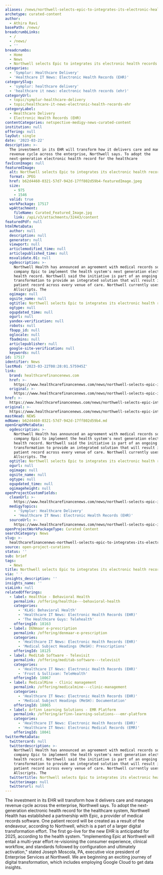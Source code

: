 ```yaml
---
aliases: /news/northwell-selects-epic-to-integrates-its-electronic-health-records
archetype: curated-content
author:
  - Athira Ravi
basePath: /news/
breadcrumbLinks:
  - /
  - /news/
  - ''
breadcrumbs:
  - Home
  - News
  - Northwell selects Epic to integrates its electronic health records
categories:
  - 'Symplur: Healthcare Delivery'
  - 'Healthcare IT News: Electronic Health Records (EHR)'
categorySlug:
  - 'symplur: healthcare delivery'
  - 'healthcare it news: electronic health records (ehr)'
categoryUrl:
  - topic/symplur-healthcare-delivery
  - topic/healthcare-it-news-electronic-health-records-ehr
categoryLabel:
  - Healthcare Delivery
  - Electronic Health Records (EHR)
contentCategories: netspective-medigy-news-curated-content
institution: null
offering: null
layOut: single
date: '2023-03-22'
description: >-
  The investment in its EHR will transform how it delivers care and manages
  revenue cycle across the enterprise, Northwell says. To adopt the
  next-generation electronic health record for the healthcare 
favIconImage: null
featuredImage:
  alt: Northwell selects Epic to integrates its electronic health records
  format: JPEG
  href: b62d4460-0321-57d7-942d-17ff802d59b4-featuredImage.jpeg
  size:
    - 975
    - 1546
  valid: true
  workPackage: 17517
  wpAttachment:
    fileName: Curated_Featured_Image.jpg
    link: /api/v3/attachments/32443/content
featuredPdf: null
htmlMetaData:
  author: null
  description: null
  generator: null
  viewport: null
  articlemodified_time: null
  articlepublished_time: null
  msvalidate.01: null
  ogdescription: >-
    Northwell Health has announced an agreement with medical records software
    company Epic to implement the health system's next generation electronic
    health record. Northwell said the initiative is part of an ongoing digital
    transformation to provide an integrated solution that will result in one
    patient record across every venue of care. Northwell currently uses
    Allscripts. The
  ogimage: null
  ogsite_name: null
  ogtitle: Northwell selects Epic to integrates its electronic health records
  ogtype: null
  ogupdated_time: null
  ogurl: null
  yandex-verification: null
  robots: null
  fbapp_id: null
  oglocale: null
  fbadmins: null
  articlepublisher: null
  google-site-verification: null
  keywords: null
id: 17517
identifier: News
lastMod: '2023-03-22T08:28:01.575945Z'
link:
  brand: healthcarefinancenews.com
  href: >-
    https://www.healthcarefinancenews.com/news/northwell-selects-epic-integrates-its-electronic-health-records
  original: >-
    https://www.healthcarefinancenews.com/news/northwell-selects-epic-integrates-its-electronic-health-records
href: >-
  https://www.healthcarefinancenews.com/news/northwell-selects-epic-integrates-its-electronic-health-records
original: >-
  https://www.healthcarefinancenews.com/news/northwell-selects-epic-integrates-its-electronic-health-records
mastHead: NEWS
mdName: b62d4460-0321-57d7-942d-17ff802d59b4.md
openGraphMetaData:
  ogdescription: >-
    Northwell Health has announced an agreement with medical records software
    company Epic to implement the health system's next generation electronic
    health record. Northwell said the initiative is part of an ongoing digital
    transformation to provide an integrated solution that will result in one
    patient record across every venue of care. Northwell currently uses
    Allscripts. The
  ogtitle: Northwell selects Epic to integrates its electronic health records
  ogurl: null
  ogimage: null
  ogsite_name: null
  ogtype: null
  ogupdated_time: null
  ogimageheight: null
openProjectCustomFields:
  cleanUrl: >-
    https://www.healthcarefinancenews.com/news/northwell-selects-epic-integrates-its-electronic-health-records
  medigyTopics:
    - 'Symplur: Healthcare Delivery'
    - 'Healthcare IT News: Electronic Health Records (EHR)'
  sourceUrl: >-
    https://www.healthcarefinancenews.com/news/northwell-selects-epic-integrates-its-electronic-health-records
openProjectWorkPackageType: Curated Content
searchCategory: News
slug: >-
  healthcarefinancenews-northwell-selects-epic-to-integrates-its-electronic-health-records
source: open-project-curations
status: ''
sub: brief
tags:
  - News
title: Northwell selects Epic to integrates its electronic health records
via: ' '
insights_description: ''
insights_name: ''
viaLink: null
relatedOfferings:
  - label: Healthie - Behavioral Health
    permalink: /offering/healthie---behavioral-health
    categories:
      - 'KLAS: Behavioral Health'
      - 'Healthcare IT News: Electronic Health Records (EHR)'
      - 'The Healthcare Guys: Telehealth'
    offeringId: 18163
  - label: DENmaar e-prescription
    permalink: /offering/denmaar-e-prescription
    categories:
      - 'Healthcare IT News: Electronic Health Records (EHR)'
      - 'Medical Subject Headings (MeSH): Prescriptions'
    offeringId: 18125
  - label: Meditab Software - Televisit
    permalink: /offering/meditab-software---televisit
    categories:
      - 'Healthcare IT News: Electronic Health Records (EHR)'
      - 'Frost & Sullivan: TeleHealth'
    offeringId: 18067
  - label: MedicalMine - Clinic management
    permalink: /offering/medicalmine---clinic-management
    categories:
      - 'Healthcare IT News: Electronic Health Records (EHR)'
      - 'Medical Subject Headings (MeSH): Documentation'
    offeringId: 18065
  - label: Arfinn Learning Solutions - EMR Platform
    permalink: /offering/arfinn-learning-solutions---emr-platform
    categories:
      - 'Healthcare IT News: Electronic Health Records (EHR)'
      - 'Healthcare IT News: Electronic Medical Records (EMR)'
    offeringId: 18041
twitterMetaData:
  twittercard: null
  twitterdescription: >-
    Northwell Health has announced an agreement with medical records software
    company Epic to implement the health system's next generation electronic
    health record. Northwell said the initiative is part of an ongoing digital
    transformation to provide an integrated solution that will result in one
    patient record across every venue of care. Northwell currently uses
    Allscripts. The
  twittertitle: Northwell selects Epic to integrates its electronic health records
  twitterimage: null
  twitterurl: null
---
```

<p>The investment in its EHR will transform how it delivers care and manages revenue cycle across the enterprise, Northwell says. To adopt the next-generation electronic health record for the healthcare system, Northwell Health has established a partnership with Epic, a provider of medical records software. One patient record will be created as a result of the endeavour, according to Northwell, which is a part of a larger digital transformation effort. The first go-live for the new EHR is anticipated for 2025, according to the health system. "Implementing Epic at Northwell will entail a multi-year effort re-visioning the consumer experience, clinical workflow, and standards followed by configuration and ultimately activation," stated Joseph Moscola, PA, executive vice president of Enterprise Services at Northwell. We are beginning an exciting journey of digital transformation, which includes employing Google Cloud to get data insights.</p>